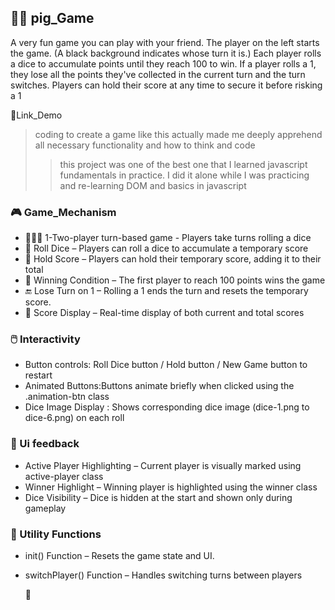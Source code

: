 ## 🧑‍💻 pig_Game
A very fun game you can play with your friend. The player on the left starts the game. (A black background indicates whose turn it is.)
Each player rolls a dice to accumulate points until they reach 100 to win.
If a player rolls a 1, they lose all the points they've collected in the current turn and the turn switches.
Players can hold their score at any time to secure it before risking a 1

🔗Link_Demo

> coding to create a game like this actually made me deeply apprehend all necessary functionality and how to think and code
>> this project was one of the best one that I learned javascript fundamentals in practice.
I did it alone while I was practicing and re-learning DOM and basics in javascript

### 🎮 Game_Mechanism
*  🧑‍🤝‍🧑 1-Two-player turn-based game - Players take turns rolling a dice
*  🎲 Roll Dice – Players can roll a dice to accumulate a temporary score
*  💯 Hold Score – Players can hold their temporary score, adding it to their total
*  🥇 Winning Condition – The first player to reach 100 points wins the game
*  🔚 Lose Turn on 1 – Rolling a 1 ends the turn and resets the temporary score.
*  💯 Score Display – Real-time display of both current and total scores

### 🖱️ Interactivity
* Button controls: Roll Dice button / Hold button / New Game button to restart
* Animated Buttons:Buttons animate briefly when clicked using the .animation-btn class
* Dice Image Display : Shows corresponding dice image (dice-1.png to dice-6.png) on each roll

### 🎨 Ui feedback
* Active Player Highlighting – Current player is visually marked using active-player class
* Winner Highlight – Winning player is highlighted using the winner class
* Dice Visibility – Dice is hidden at the start and shown only during gameplay
 
### 🔄 Utility Functions
* init() Function – Resets the game state and UI.
* switchPlayer() Function – Handles switching turns between players

  📸







